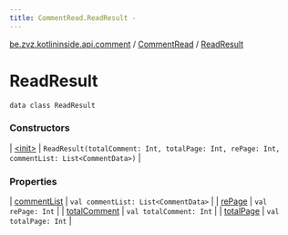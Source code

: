 ```yaml
---
title: CommentRead.ReadResult - 
---
```


[be.zvz.kotlininside.api.comment](../../index.html) / [CommentRead](../index.html) / [ReadResult](./index.html)

# ReadResult

`data class ReadResult`

### Constructors

| [&lt;init&gt;](-init-.html) | `ReadResult(totalComment: Int, totalPage: Int, rePage: Int, commentList: List<CommentData>)` |

### Properties

| [commentList](comment-list.html) | `val commentList: List<CommentData>` |
| [rePage](re-page.html) | `val rePage: Int` |
| [totalComment](total-comment.html) | `val totalComment: Int` |
| [totalPage](total-page.html) | `val totalPage: Int` |

